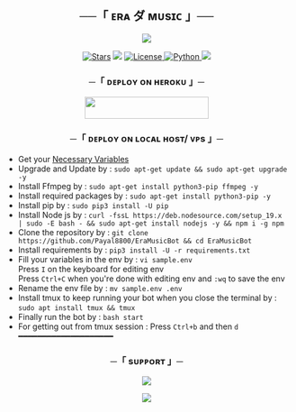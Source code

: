 <h2 align="center">
    ──「 ᴇʀᴀ ダ ᴍᴜsɪᴄ 」──
</h2>

<p align="center">
  <img src="https://te.legra.ph/file/2cda7bd6207b23d51830d.jpg">
</p>

<p align="center">
<a href="https://github.com/Payal8800/EraMusicBot/stargazers"><img src="https://img.shields.io/github/stars/Payal8800/EraMusicBot?color=black&logo=github&logoColor=black&style=for-the-badge" alt="Stars" /></a>
<a href="https://github.com/Payal8800/EraMusicBot/network/members"> <img src="https://img.shields.io/github/forks/Payal8800/EraMusicBot?color=black&logo=github&logoColor=black&style=for-the-badge" /></a>
<a href="https://github.com/Payal8800/EraMusicBot/blob/master/LICENSE"> <img src="https://img.shields.io/badge/License-MIT-blueviolet?style=for-the-badge" alt="License" /> </a>
<a href="https://www.python.org/"> <img src="https://img.shields.io/badge/Written%20in-Python-orange?style=for-the-badge&logo=python" alt="Python" /> </a>
<a href="https://github.com/Payal8800/EraMusicBot/commits/AnonymousX1025"> <img src="https://img.shields.io/github/last-commit/Payal8800/EraMusicBot?color=blue&logo=github&logoColor=green&style=for-the-badge" /></a>
</p>

<p align="center">
  <https://te.legra.ph/file/81fb6a1f486091cc8c888.jpg">
</p>

<h3 align="center">
    ─「 ᴅᴇᴩʟᴏʏ ᴏɴ ʜᴇʀᴏᴋᴜ 」─
</h3>

<p align="center"><a href="https://dashboard.heroku.com/new?template=https://github.com/Payal8800/EraMusicBot"> <img src="https://img.shields.io/badge/Deploy%20On%20Heroku-black?style=for-the-badge&logo=heroku" width="220" height="38.45"/></a></p>

<h3 align="center">
    ─「 ᴅᴇᴩʟᴏʏ ᴏɴ ʟᴏᴄᴀʟ ʜᴏsᴛ/ ᴠᴘs 」─
</h3>

- Get your [Necessary Variables](https://github.com/Payal8800/EraMusicBot/blob/master/sample.env)
- Upgrade and Update by :
`sudo apt-get update && sudo apt-get upgrade -y`
- Install Ffmpeg by :
`sudo apt-get install python3-pip ffmpeg -y`
- Install required packages by :
`sudo apt-get install python3-pip -y`
- Install pip by :
`sudo pip3 install -U pip`
- Install Node js by :
`curl -fssL https://deb.nodesource.com/setup_19.x | sudo -E bash - && sudo apt-get install nodejs -y && npm i -g npm`
- Clone the repository by :
`git clone https://github.com/Payal8800/EraMusicBot && cd EraMusicBot`
- Install requirements by :
`pip3 install -U -r requirements.txt`
- Fill your variables in the env by :
`vi sample.env`<br>
Press `I` on the keyboard for editing env<br>
Press `Ctrl+C` when you're done with editing env and `:wq` to save the env<br>
- Rename the env file by :
`mv sample.env .env`
- Install tmux to keep running your bot when you close the terminal by :
`sudo apt install tmux && tmux`
- Finally run the bot by :
`bash start`
- For getting out from tmux session : Press `Ctrl+b` and then `d`<br>
━━━━━━━━━━━━━━━━━━━━

<h3 align="center">
    ─「 sᴜᴩᴩᴏʀᴛ 」─
</h3>

<p align="center">
<a href="https://telegram.me/starshayri"><img src="https://img.shields.io/badge/-Support%20Group-blue.svg?style=for-the-badge&logo=Telegram"></a>
</p>

<p align="center">
<a href="https://telegram.me/StttaarrrKing"><img src="https://img.shields.io/badge/-Support%20Channel-blue.svg?style=for-the-badge&logo=Telegram"></a>

